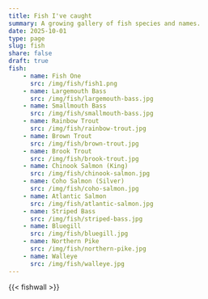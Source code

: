 ```yaml
---
title: Fish I've caught 
summary: A growing gallery of fish species and names.
date: 2025-10-01
type: page
slug: fish
share: false
draft: true
fish:
    - name: Fish One
      src: /img/fish/fish1.png
    - name: Largemouth Bass
      src: /img/fish/largemouth-bass.jpg
    - name: Smallmouth Bass
      src: /img/fish/smallmouth-bass.jpg
    - name: Rainbow Trout
      src: /img/fish/rainbow-trout.jpg
    - name: Brown Trout
      src: /img/fish/brown-trout.jpg
    - name: Brook Trout
      src: /img/fish/brook-trout.jpg
    - name: Chinook Salmon (King)
      src: /img/fish/chinook-salmon.jpg
    - name: Coho Salmon (Silver)
      src: /img/fish/coho-salmon.jpg
    - name: Atlantic Salmon
      src: /img/fish/atlantic-salmon.jpg
    - name: Striped Bass
      src: /img/fish/striped-bass.jpg
    - name: Bluegill
      src: /img/fish/bluegill.jpg
    - name: Northern Pike
      src: /img/fish/northern-pike.jpg
    - name: Walleye
      src: /img/fish/walleye.jpg
---
```

{{< fishwall >}}
